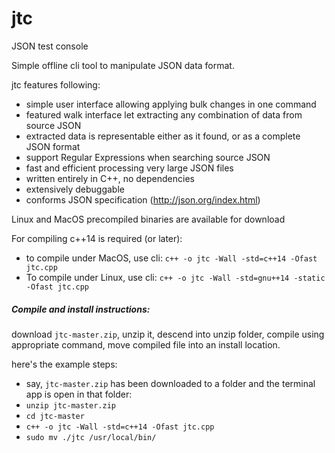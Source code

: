 # jtc
JSON test console 

Simple offline cli tool to manipulate JSON data format.

jtc features following:
  - simple user interface allowing applying bulk changes in one command
  - featured walk interface let extracting any combination of data from source JSON
  - extracted data is representable either as it found, or as a complete JSON format
  - support Regular Expressions when searching source JSON
  - fast and efficient processing very large JSON files
  - written entirely in C++, no dependencies
  - extensively debuggable
  - conforms JSON specification (http://json.org/index.html)


Linux and MacOS precompiled binaries are available for download

For compiling c++14 is required (or later):
  - to compile under MacOS, use cli: `c++ -o jtc -Wall -std=c++14 -Ofast jtc.cpp`
  - To compile under Linux, use cli: `c++ -o jtc -Wall -std=gnu++14 -static -Ofast jtc.cpp`

  
##### Compile and install instructions:

download `jtc-master.zip`, unzip it, descend into unzip folder, compile using appropriate command, move compiled file into an install location.

here's the example steps:
  - say, `jtc-master.zip` has been downloaded to a folder and the terminal app is open in that folder:
  - `unzip jtc-master.zip`
  - `cd jtc-master`
  - `c++ -o jtc -Wall -std=c++14 -Ofast jtc.cpp`
  - `sudo mv ./jtc /usr/local/bin/`
